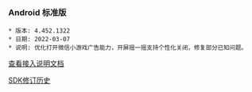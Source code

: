### Android 标准版

```
* 版本: 4.452.1322
* 日期: 2022-03-07
* 说明: 优化打开微信小游戏广告能力，开屏摇一摇支持个性化关闭，修复部分已知问题。
```

[查看接入说明文档](https://developers.adnet.qq.com/doc/android/access_doc)

[SDK修订历史](https://developers.adnet.qq.com/doc/android/union/union_version)
